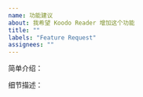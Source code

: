```yaml
---
name: 功能建议
about: 我希望 Koodo Reader 增加这个功能
title: ""
labels: "Feature Request"
assignees: ""
---
```


<!--
  提交之前，请先阅读 Koodo 的开发计划，确保您的需求不在开发计划中
  https://www.notion.so/troyeguo/215baeda57804fd29dbb0e91d1e6a021?v=360c00183d944b598668f34c255edfd7
-->

简单介绍：

细节描述：
